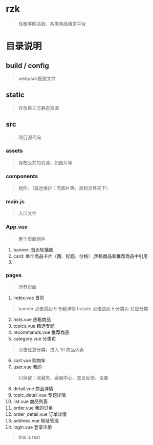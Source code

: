 # rzk

> 任租客网站版，各类用品租赁平台


# 目录说明

## build / config

> webpack配置文件

## static

> 存放第三方静态资源

## src

> 项目源代码

###  assets

> 存放公共的资源，如图片等

### components

> 组件。（就近维护：有图片等，放到文件夹下）

### main.js

> 入口文件

### App.vue

> 整个页面组件

1. banner: 首页轮播图
2. card: 单个商品卡片（图、标题、价格）,热租商品和推荐商品中引用
3.

### pages

> 所有页面

1. index.vue    首页

> banner 点击跳到 9.专题详情
> hotsite 点击跳到 5.分类页 对应分类

2. hots.vue 热租商品
3. topics.vue 精选专题
4. recommands.vue 推荐商品
5. category.vue 分类页

> 点击任意分类，进入 10.商品列表

6. cart.vue 购物车
7. user.vue 我的

> 只保留：收藏夹、客服中心、意见反馈、设置

8. detail.vue 商品详情
9. topic_detail.vue 专题详情
10. list.vue 商品列表
11. order.vue 我的订单
12. order_detail.vue 订单详情
13. address.vue 地址管理
14. login.vue 登录注册

 >this is test
